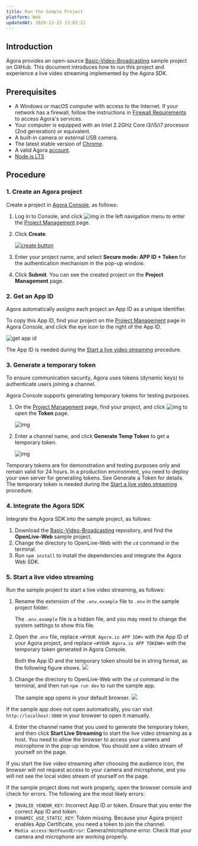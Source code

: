 ```yaml
---
title: Run the Sample Project
platform: Web
updatedAt: 2020-12-23 13:02:21
---
```

## Introduction

Agora provides an open-source [Basic-Video-Broadcasting](https://github.com/AgoraIO/Basic-Video-Broadcasting/tree/master/OpenLive-Web) sample project on GitHub. This document introduces how to run this project and experience a live video streaming implemented by the Agora SDK.

## Prerequisites

- A Windows or macOS computer with access to the Internet. If your network has a firewall, follow the instructions in [Firewall Requirements](https://docs.agora.io/en/Agora%20Platform/firewall) to access Agora's services. 
- Your computer is equipped with an Intel 2.2GHz Core i3/i5/i7 processor (2nd generation) or equivalent.
- A built-in camera or external USB camera.
- The latest stable version of [Chrome](https://www.google.com/chrome/).
- A valid Agora [account](https://docs.agora.io/en/Agora%20Platform/sign_in_and_sign_up).
- [Node.js LTS](https://nodejs.org/en/download/)

## Procedure

### 1. Create an Agora project

Create a project in [Agora Console](https://console.agora.io/), as follows:

1. Log in to Console, and click ![img](https://web-cdn.agora.io/docs-files/1594283671161) in the left navigation menu to enter the [Project Management](https://dashboard.agora.io/projects) page.

2. Click **Create**.

   [![create button](https://web-cdn.agora.io/docs-files/1594949127367)](https://dashboard.agora.io/projects)

3. Enter your project name, and select **Secure mode: APP ID + Token** for the authentication mechanism in the pop-up window.

4. Click **Submit**. You can see the created project on the **Project Management** page.

### 2. Get an App ID

Agora automatically assigns each project an App ID as a unique identifier.

To copy this App ID, find your project on the [Project Management](https://dashboard.agora.io/projects) page in Agora Console, and click the eye icon to the right of the App ID.

![get app id](https://web-cdn.agora.io/docs-files/1602646621028)


<div class="alert info">The App ID is needed during the <a href="#join">Start a live video streaming</a> procedure.</div>

### 3. Generate a temporary token

To ensure communication security, Agora uses tokens (dynamic keys) to authenticate users joining a channel.

Agora Console supports generating temporary tokens for testing purposes.

1. On the [Project Management](https://dashboard.agora.io/projects) page, find your project, and click ![img](https://web-cdn.agora.io/docs-files/1594284775010) to open the **Token** page.

   ![img](https://web-cdn.agora.io/docs-files/1574927794840)

2. Enter a channel name, and click **Generate Temp Token** to get a temporary token.

   ![img](https://web-cdn.agora.io/docs-files/1574928048948)


<div class="alert note">Temporary tokens are for demonstration and testing purposes only and remain valid for 24 hours. In a production environment, you need to deploy your own server for generating tokens. See <a href="token_server">Generate a Token</a > for details.</div>

<div class="alert info">The temporary token is needed during the <a href="#join">Start a live video streaming</a> procedure.</div>

### 4. Integrate the Agora SDK

Integrate the Agora SDK into the sample project, as follows:

1. Download the [Basic-Video-Broadcasting](https://github.com/AgoraIO/Basic-Video-Broadcasting) repository, and find the **OpenLive-Web** sample project.
2. Change the directory to OpenLive-Web with the `cd` command in the terminal.
3. Run `npm install` to install the dependencies and integrate the Agora Web SDK.

### <a name="join"></a>5. Start a live video streaming

Run the sample project to start a live video streaming, as follows:

1. Rename the extension of the `.env.example` file to `.env` in the sample project folder.
   <div class="alert note">The <code>.env.example</code> file is a hidden file, and you may need to change the system settings to show this file.</div>

2. Open the .`env` file, replace `<#YOUR Agora.io APP ID#>` with the App ID of your Agora project, and replace `<#YOUR Agora.io APP TOKEN#>` with the temporary token generated in Agora Console.
   <div class="alert note">Both the App ID and the temporary token should be in string format, as the following figure shows.
	<img src="https://web-cdn.agora.io/docs-files/1605177740288"></img>
</div>

3. Change the directory to OpenLive-Web with the `cd` command in the terminal, and then run `npm run dev` to run the sample app.

   The sample app opens in your default browser.
	 ![](https://web-cdn.agora.io/docs-files/1605178564539)

  <div class="alert info">If the sample app does not open automatically, you can visit <code>http://localhost:3000</code> in your browser to open it manually.</div>

4. Enter the channel name that you used to generate the temporary token, and then click **Start Live Streaming** to start the live video streaming as a host. You need to allow the browser to access your camera and microphone in the pop-up window. You should see a video stream of yourself on the page.

  <div class="alert info">If you start the live video streaming after choosing the audience icon, the browser will not request access to your camera and microphone, and you will not see the local video stream of yourself on the page.</div>

If the sample project does not work properly, open the browser console and check for errors. The following are the most likely errors:

- `INVALID_VENDOR_KEY`: Incorrect App ID or token. Ensure that you enter the correct App ID and token.
- `DYNAMIC_USE_STATIC_KEY`: Token missing. Because your Agora project enables App Certificate, you need a token to join the channel.
- `Media access:NotFoundError`: Camera/microphone error. Check that your camera and microphone are working properly.
